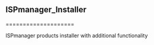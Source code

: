 ## ISPmanager_Installer
====================

ISPmanager products installer with additional functionality
